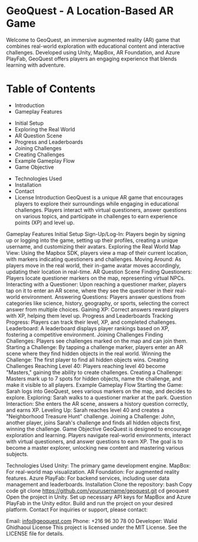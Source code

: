 # GeoQuest - A Location-Based AR Game
Welcome to GeoQuest, an immersive augmented reality (AR) game that combines real-world exploration with educational content and interactive challenges. Developed using Unity, MapBox, AR Foundation, and Azure PlayFab, GeoQuest offers players an engaging experience that blends learning with adventure.

# Table of Contents
- Introduction
- Gameplay Features
* Initial Setup
* Exploring the Real World
* AR Question Scene
* Progress and Leaderboards
* Joining Challenges
* Creating Challenges
* Example Gameplay Flow
* Game Objective
- Technologies Used
- Installation
- Contact
- License
Introduction
GeoQuest is a unique AR game that encourages players to explore their surroundings while engaging in educational challenges. Players interact with virtual questioners, answer questions on various topics, and participate in challenges to earn experience points (XP) and level up.

Gameplay Features
Initial Setup
Sign-Up/Log-In: Players begin by signing up or logging into the game, setting up their profiles, creating a unique username, and customizing their avatars.
Exploring the Real World
Map View: Using the Mapbox SDK, players view a map of their current location, with markers indicating questioners and challenges.
Moving Around: As players move in the real world, their in-game avatar moves accordingly, updating their location in real-time.
AR Question Scene
Finding Questioners: Players locate questioner markers on the map, representing virtual NPCs.
Interacting with a Questioner: Upon reaching a questioner marker, players tap on it to enter an AR scene, where they see the questioner in their real-world environment.
Answering Questions: Players answer questions from categories like science, history, geography, or sports, selecting the correct answer from multiple choices.
Gaining XP: Correct answers reward players with XP, helping them level up.
Progress and Leaderboards
Tracking Progress: Players can track their level, XP, and completed challenges.
Leaderboard: A leaderboard displays player rankings based on XP, fostering a competitive environment.
Joining Challenges
Finding Challenges: Players see challenges marked on the map and can join them.
Starting a Challenge: By tapping a challenge marker, players enter an AR scene where they find hidden objects in the real world.
Winning the Challenge: The first player to find all hidden objects wins.
Creating Challenges
Reaching Level 40: Players reaching level 40 become "Masters," gaining the ability to create challenges.
Creating a Challenge: Masters mark up to 7 spots for hidden objects, name the challenge, and make it visible to all players.
Example Gameplay Flow
Starting the Game: Sarah logs into GeoQuest, sees various markers on the map, and decides to explore.
Exploring: Sarah walks to a questioner marker at the park.
Question Interaction: She enters the AR scene, answers a history question correctly, and earns XP.
Leveling Up: Sarah reaches level 40 and creates a "Neighborhood Treasure Hunt" challenge.
Joining a Challenge: John, another player, joins Sarah's challenge and finds all hidden objects first, winning the challenge.
Game Objective
GeoQuest is designed to encourage exploration and learning. Players navigate real-world environments, interact with virtual questioners, and answer questions to earn XP. The goal is to become a master explorer, unlocking new content and mastering various subjects.

Technologies Used
Unity: The primary game development engine.
MapBox: For real-world map visualization.
AR Foundation: For augmented reality features.
Azure PlayFab: For backend services, including user data management and leaderboards.
Installation
Clone the repository:
bash
Copy code
git clone https://github.com/yourusername/geoquest.git
cd geoquest
Open the project in Unity.
Set up necessary API keys for MapBox and Azure PlayFab in the Unity editor.
Build and run the project on your desired platform.
Contact
For inquiries or support, please contact:

Email: info@geoquest.com
Phone: +216 96 30 78 00
Developer: Walid Ghidhaoui
License
This project is licensed under the MIT License. See the LICENSE file for details.
